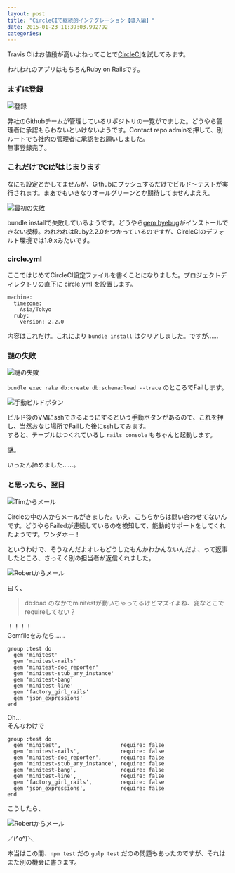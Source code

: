 ```yaml
---
layout: post
title: "CircleCIで継続的インテグレーション【導入編】"
date: 2015-01-23 11:39:03.992792
categories: 
---
```


Travis CIはお値段が高いよねってことで[CircleCI](https://circleci.com)を試してみます。

われわれのアプリはもちろんRuby on Railsです。

### まずは登録

![登録](/assets/images/201501/hasumin_cirleci_intro_1.png)

弊社のGithubチームが管理しているリポジトリの一覧がでました。どうやら管理者に承認もらわないといけないようです。Contact repo adminを押して、別ルートでも社内の管理者に承認をお願いしました。  
無事登録完了。

### これだけでCIがはじまります

なにも設定とかしてませんが、Githubにプッシュするだけでビルド〜テストが実行されます。まあでもいきなりオールグリーンとか期待してませんよええ。

![最初の失敗](/assets/images/201501/hasumin_cirleci_intro_3.png)

bundle installで失敗しているようです。どうやら[gem byebug](https://github.com/deivid-rodriguez/byebug)がインストールできない模様。われわれはRuby2.2.0をつかっているのですが、CircleCIのデフォルト環境では1.9.xみたいです。

### circle.yml

ここではじめてCircleCI設定ファイルを書くことになりました。プロジェクトディレクトリの直下に circle.yml を設置します。

```
machine:
  timezone:
    Asia/Tokyo
  ruby:
    version: 2.2.0
```

内容はこれだけ。これにより `bundle install` はクリアしました。ですが……

### 謎の失敗

![謎の失敗](/assets/images/201501/hasumin_cirleci_intro_2.png)

`bundle exec rake db:create db:schema:load --trace` のところでFailします。  

![手動ビルドボタン](/assets/images/201501/hasumin_cirleci_intro_7.png)

ビルド後のVMにsshできるようにするという手動ボタンがあるので、これを押し、当然おなじ場所でFailした後にsshしてみます。  
すると、テーブルはつくれているし `rails console` もちゃんと起動します。

謎。

いったん諦めました……。

### と思ったら、翌日

![Timからメール](/assets/images/201501/hasumin_cirleci_intro_4.png)

Circleの中の人からメールがきました。いえ、こちらからは問い合わせてないんです。どうやらFailedが連続しているのを検知して、能動的サポートをしてくれたようです。ワンダホー！

というわけで、そうなんだよオレもどうしたもんかわかんないんだよ、って返事したところ、さっそく別の担当者が返信くれました。

![Robertからメール](/assets/images/201501/hasumin_cirleci_intro_5.png)

曰く、

> db:load のなかでminitestが動いちゃってるけどマズイよね、変なとこでrequireしてない？

！！！！  
Gemfileをみたら……

```
group :test do
  gem 'minitest'
  gem 'minitest-rails'
  gem 'minitest-doc_reporter'
  gem 'minitest-stub_any_instance'
  gem 'minitest-bang'
  gem 'minitest-line'
  gem 'factory_girl_rails'
  gem 'json_expressions'
end
```

Oh...  
そんなわけで

```
group :test do
  gem 'minitest',                   require: false
  gem 'minitest-rails',             require: false
  gem 'minitest-doc_reporter',      require: false
  gem 'minitest-stub_any_instance', require: false
  gem 'minitest-bang',              require: false
  gem 'minitest-line',              require: false
  gem 'factory_girl_rails',         require: false
  gem 'json_expressions',           require: false
end
```

こうしたら、

![Robertからメール](/assets/images/201501/hasumin_cirleci_intro_6.png)

／(^o^)＼

本当はこの間、`npm test` だの `gulp test` だのの問題もあったのですが、それはまた別の機会に書きます。

